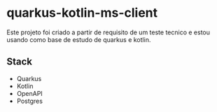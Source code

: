 # quarkus-kotlin-ms-client
Este projeto foi criado a partir de requisito de um teste tecnico e estou usando como base de estudo de quarkus e kotlin.

## Stack
- Quarkus
- Kotlin
- OpenAPI
- Postgres

